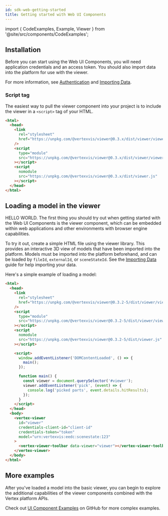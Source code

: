 ```yaml
---
id: sdk-web-getting-started
title: Getting started with Web UI Components
---
```


import { CodeExamples, Example, Viewer } from '@site/src/components/CodeExamples';

## Installation

Before you can start using the Web UI Components, you will need application credentials and an access token. You should also import data into the platform for use with the viewer.

For more information, see [Authentication](../guides/authentication) and [Importing Data](../guides/importing-data).

### Script tag

The easiest way to pull the viewer component into your project is to include the viewer in a `<script>` tag of your HTML.

```html
<html>
  <head>
    <link
      rel="stylesheet"
      href="https://unpkg.com/@vertexvis/viewer@0.3.x/dist/viewer/viewer.css"
    />
    <script
      type="module"
      src="https://unpkg.com/@vertexvis/viewer@0.3.x/dist/viewer/viewer.esm.js"
    ></script>
    <script
      nomodule
      src="https://unpkg.com/@vertexvis/viewer@0.3.x/dist/viewer.js"
    ></script>
  </head>
</html>
```

## Loading a model in the viewer

HELLO WORLD. The first thing you should try out when getting started with the Web UI Components is the viewer component, which can be embedded within web applications and other environments with browser engine capabilities.

To try it out, create a simple HTML file using the viewer library. This provides an interactive 3D view of models that have been imported into the platform. Models must be imported into the platform beforehand, and can be loaded by `fileId`, `externalId`, or `sceneStateId`. See the [Importing Data](../guides/importing-data) guide for
help importing your data.

Here's a simple example of loading a model:

<CodeExamples>
<Example lang="html">

```html
<html>
  <head>
    <link
      rel="stylesheet"
      href="https://unpkg.com/@vertexvis/viewer@0.3.2-5/dist/viewer/viewer.css"
    />
    <script
      type="module"
      src="https://unpkg.com/@vertexvis/viewer@0.3.2-5/dist/viewer/viewer.esm.js"
    ></script>
    <script
      nomodule
      src="https://unpkg.com/@vertexvis/viewer@0.3.2-5/dist/viewer.js"
    ></script>

    <script>
      window.addEventListener('DOMContentLoaded', () => {
        main();
      });

      function main() {
        const viewer = document.querySelector('#viewer');
        viewer.addEventListener('pick', (event) => {
          console.log('picked parts', event.details.hitResults);
        });
      }
    </script>
  </head>
  <body>
    <vertex-viewer
      id="viewer"
      credentials-client-id="client-id"
      credentials-token="token"
      model="urn:vertexvis:eedc:scenestate:123"
    >
      <vertex-viewer-toolbar data-viewer="viewer"></vertex-viewer-toolbar>
    </vertex-viewer>
  </body>
</html>
```

</Example>

<Viewer src="/examples/getting-started/viewer.html"/>

</CodeExamples>

## More examples

After you've loaded a model into the basic viewer, you can begin to explore the additional capabilities of the
viewer components combined with the Vertex platform APIs.

Check out [UI Component Examples](https://github.com/Vertexvis/vertex-web-sdk/tree/master/examples) on GitHub for more complex examples.

